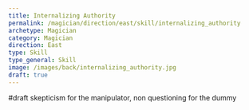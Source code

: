 ```yaml
---
title: Internalizing Authority
permalink: /magician/direction/east/skill/internalizing_authority
archetype: Magician
category: Magician
direction: East
type: Skill
type_general: Skill
image: /images/back/internalizing_authority.jpg
draft: true
---
```

#draft skepticism for the manipulator, non questioning for the dummy 
